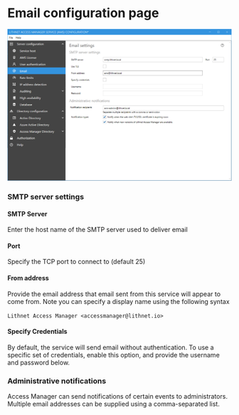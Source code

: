 # Email configuration page

![](../../.gitbook/assets/ui-page-email.png)

### SMTP server settings

#### SMTP Server

Enter the host name of the SMTP server used to deliver email

#### Port

Specify the TCP port to connect to (default 25)

#### From address

Provide the email address that email sent from this service will appear to come from. Note you can specify a display name using the following syntax

`Lithnet Access Manager <accessmanager@lithnet.io>`

#### Specify Credentials

By default, the service will send email without authentication. To use a specific set of credentials, enable this option, and provide the username and password below.

### Administrative notifications

Access Manager can send notifications of certain events to administrators. Multiple email addresses can be supplied using a comma-separated list.
